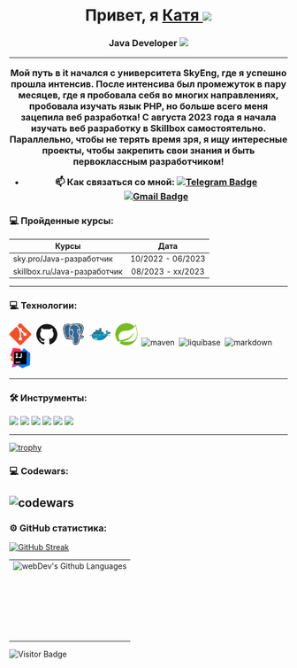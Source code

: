 <h1 align="center"> Привет, я <a href="https://daniilshat.ru/" target="_blank">Катя </a> 
<img src="https://github.com/blackcater/blackcater/raw/main/images/Hi.gif" height="32"/></h1>
<h3 align="center">  Java Developer <img src="https://media.giphy.com/media/WUlplcMpOCEmTGBtBW/giphy.gif" width="30px">

---

Мой путь в it начался с университета SkyEng, где я успешно прошла интенсив. После интенсива был промежуток в пару месяцев, где я пробовала себя во многих направлениях, пробовала изучать язык PHP, но больше всего меня зацепила веб разработка! С августа 2023 года я начала изучать веб разработку в Skillbox самостоятельно. Параллельно, чтобы не терять время зря, я ищу интересные проекты, чтобы закрепить свои знания и быть первоклассным разработчиком!


- :mailbox: Как связаться со мной: [![Telegram Badge](https://img.shields.io/badge/-KatOli4ka-blue?style=flat&logo=Telegram&logoColor=white)](https://t.me/KatOli4ka) [![Gmail Badge](https://img.shields.io/badge/-@Mail-blue?style=flat&logo=@Mail&logoColor=FF8C00)](mailto:katoli4ka87@mail.ru)

### 💻 Пройденные курсы:

| Курсы                                                           | Дата              |
| ----------------------------------------------------------------| :---------------: |
| sky.pro/Java-разработчик                                        | 10/2022 - 06/2023 |
| skillbox.ru/Java-разработчик                                    | 08/2023 - xx/2023 |

--- 

### 💻 Технологии:

<div>
  <img src="https://github.com/devicons/devicon/blob/master/icons/git/git-original.svg" title="git" alt="git" width="40" height="40"/>&nbsp;
  <img src="https://github.com/devicons/devicon/blob/master/icons/github/github-original.svg" title="github" alt="github" width="40" height="40"/>&nbsp;
  <img src="https://github.com/devicons/devicon/blob/master/icons/postgresql/postgresql-original.svg" title="postgresql" alt="postgresql" width="40" height="40"/>&nbsp;
  <img src="https://github.com/devicons/devicon/blob/master/icons/docker/docker-original.svg" title="docker" alt="docker" width="40" height="40"/>&nbsp;
  <img src="https://github.com/devicons/devicon/blob/master/icons/spring/spring-original.svg" title="spring" alt="spring" width="40" height="40"/>&nbsp;
  <img src="https://spin.atomicobject.com/wp-content/uploads/Maven-1200x643.png" title="maven" alt="maven" width="40" height="40"/>&nbsp;
  <img src="https://dataenginer.ru/wp-content/uploads/2022/08/image-14.png" title="liquibase" alt="liquibase" width="40" height="40"/>&nbsp;
  <img src="https://iphone-image.apkpure.com/v2/app/1/5/9/159a1df85e61f6db180dafa5cfd4e5f9.png" title="markdown" alt="markdown" width="40" height="40"/>&nbsp;
  <img src="https://github.com/devicons/devicon/blob/master/icons/intellij/intellij-original.svg" title="intellij" alt="intellij" width="40" height="40"/>&nbsp;
  
</div>

---

### 🛠 Инструменты:

<div>
  <img src="https://img.shields.io/badge/canva-4169E1?style=for-the-badge&logo=canva&logoColor=white"/>
  <img src="https://img.shields.io/badge/Notion-4169E1?style=for-the-badge&logo=Notion&logoColor=white"/>
  <img src="https://img.shields.io/badge/Solid Works 3D-4169E1?style=for-the-badge&logo=Solid Works 3D&logoColor=white"/>
  <img src="https://img.shields.io/badge/kompas 3D-4169E1?style=for-the-badge&logo=kompas 3D&logoColor=white"/>
  <img src="https://img.shields.io/badge/sql shell-4169E1?style=for-the-badge&logo=sql shel&logoColor=white"/>
  <img src="https://img.shields.io/badge/swagger-4169E1?style=for-the-badge&logo=swagger&logoColor=white"/>
</div>

---
[![trophy](https://github-profile-trophy.vercel.app/?username=KatOli4ka)](https://github.com/ryo-ma/github-profile-trophy)
 

### 💻 Codewars:

![codewars](https://www.codewars.com/users/KatOli4ka/badges/large)
---

### ⚙️ GitHub статистика:

[![GitHub Streak](https://github-readme-streak-stats.herokuapp.com/?user=KatOli4ka)](https://git.io/streak-stats)

<table>
  <tr>  
    <td>
      <img height="141px" align="right" alt="webDev's Github Languages" src="https://github-readme-stats-sigma-five.vercel.app/api/top-langs/?username=KatOli4ka&layout=compact&theme=vision-friendly-white" />
    </td>
  </tr>
</table>



![Visitor Badge](https://visitor-badge.laobi.icu/badge?page_id=katoli4ka)
